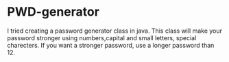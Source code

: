 # PWD-generator
I tried creating a password generator class in java.
This class will make your password stronger using numbers,capital and small letters, special charecters.
If you want a stronger password, use a longer password than 12.
